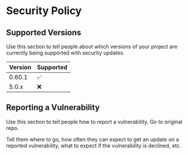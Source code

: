 # Security Policy

## Supported Versions

Use this section to tell people about which versions of your project are currently being supported with security updates.

| Version | Supported          |
| ------- | ------------------ |
| 0.60.1  | :white_check_mark: |
| 5.0.x   | :x:                |

## Reporting a Vulnerability

Use this section to tell people how to report a vulnerability. Go to original repo.

Tell them where to go, how often they can expect to get an update on a reported vulnerability, what to expect if the vulnerability is declined, etc.
